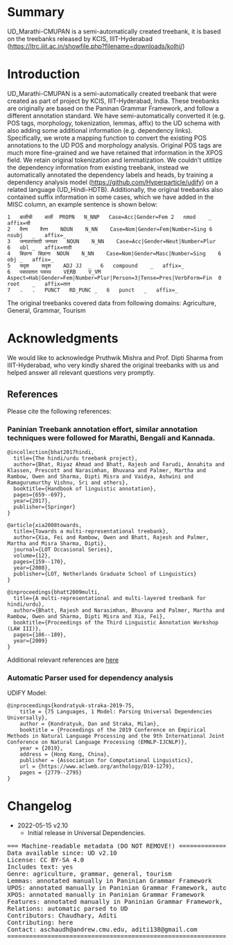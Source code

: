 # Summary

UD_Marathi-CMUPAN is a semi-automatically created treebank, it is based on the treebanks released by KCIS, IIIT-Hyderabad (https://ltrc.iiit.ac.in/showfile.php?filename=downloads/kolhi/)


# Introduction

UD_Marathi-CMUPAN is a semi-automatically created treebank that were created as part of project by KCIS, IIIT-Hyderabad, India.
These treebanks are originally are based on the Paninan Grammar Framework, and follow a different annotation standard.
We have semi-automatically converted it (e.g. POS tags, morphology, tokenization, lemmas, affix) to the UD schema with also adding some additional information (e.g. dependency links).
Specifically, we wrote a mapping function to convert the existing POS annotations to the UD POS and morphology analysis. 
Original POS tags are much more fine-grained and we have retained that information in the XPOS field. We retain original tokenization and lemmatization. 
We couldn't utitlize the dependency information from existing treebank, instead we automatically annotated the dependency labels and heads, by training a dependency analysis model (https://github.com/Hyperparticle/udify) on a related language (UD_Hindi-HDTB).
Additionally, the original treebanks also contained suffix information in some cases, which we have added in the MISC column, an example sentence is shown below:
```
1	बार्लीची	बार्ली	PROPN	N_NNP	Case=Acc|Gender=Fem	2	nmod	_	affix=ची
2	वैरण	वैरण	NOUN	N_NN	Case=Nom|Gender=Fem|Number=Sing	6	nsubj	_	affix=_
3	जनावरांसाठी	जनावर	NOUN	N_NN	Case=Acc|Gender=Neut|Number=Plur	6	obl	_	affix=साठी
4	बिछाना	बिछाना	NOUN	N_NN	Case=Nom|Gender=Masc|Number=Sing	6	obj	_	affix=_
5	सदृश	सदृश	ADJ	JJ	_	6	compound	_	affix=_
6	पसरवतात	पसरव	VERB	V_VM	Aspect=Hab|Gender=Fem|Number=Plur|Person=3|Tense=Pres|VerbForm=Fin	0	root	_	affix=तात
7	.	.	PUNCT	RD_PUNC	_	6	punct	_	affix=_
```
The original treebanks covered data from following domains: Agriculture, General, Grammar, Tourism

# Acknowledgments

We would like to acknowledge Pruthwik Mishra and Prof. Dipti Sharma from IIIT-Hyderabad, who very kindly shared the original treebanks with us and helped answer all relevant questions very promptly.

## References

Please cite the following references:

### Paninian Treebank annotation effort, similar annotation techniques were followed for Marathi, Bengali and Kannada. 
 
```
@incollection{bhat2017hindi,
  title={The hindi/urdu treebank project},
  author={Bhat, Riyaz Ahmad and Bhatt, Rajesh and Farudi, Annahita and Klassen, Prescott and Narasimhan, Bhuvana and Palmer, Martha and Rambow, Owen and Sharma, Dipti Misra and Vaidya, Ashwini and Ramagurumurthy Vishnu, Sri and others},
  booktitle={Handbook of linguistic annotation},
  pages={659--697},
  year={2017},
  publisher={Springer}
}
```
```
@article{xia2008towards,
  title={Towards a multi-representational treebank},
  author={Xia, Fei and Rambow, Owen and Bhatt, Rajesh and Palmer, Martha and Misra Sharma, Dipti},
  journal={LOT Occasional Series},
  volume={12},
  pages={159--170},
  year={2008},
  publisher={LOT, Netherlands Graduate School of Linguistics}
}
```
```
@inproceedings{bhatt2009multi,
  title={A multi-representational and multi-layered treebank for hindi/urdu},
  author={Bhatt, Rajesh and Narasimhan, Bhuvana and Palmer, Martha and Rambow, Owen and Sharma, Dipti Misra and Xia, Fei},
  booktitle={Proceedings of the Third Linguistic Annotation Workshop (LAW III)},
  pages={186--189},
  year={2009}
}
```
Additional relevant references are [here](http://verbs.colorado.edu/hindiurdu/publications.html)

### Automatic Parser used for dependency analysis
UDIFY Model:
```
@inproceedings{kondratyuk-straka-2019-75,
    title = {75 Languages, 1 Model: Parsing Universal Dependencies Universally},
    author = {Kondratyuk, Dan and Straka, Milan},
    booktitle = {Proceedings of the 2019 Conference on Empirical Methods in Natural Language Processing and the 9th International Joint Conference on Natural Language Processing (EMNLP-IJCNLP)},
    year = {2019},
    address = {Hong Kong, China},
    publisher = {Association for Computational Linguistics},
    url = {https://www.aclweb.org/anthology/D19-1279},
    pages = {2779--2795}
}
```

# Changelog

* 2022-05-15 v2.10
  * Initial release in Universal Dependencies.


<pre>
=== Machine-readable metadata (DO NOT REMOVE!) ================================
Data available since: UD v2.10
License: CC BY-SA 4.0
Includes text: yes
Genre: agriculture, grammar, general, tourism
Lemmas: annotated manually in Paninian Grammar Framework
UPOS: annotated manually in Paninian Grammar Framework, automatic converted to UD 
XPOS: annotated manually in Paninian Grammar Framework
Features: annotated manually in Paninian Grammar Framework, automatic converted to UD 
Relations: automatic parsed to UD
Contributors: Chaudhary, Aditi
Contributing: here
Contact: aschaudh@andrew.cmu.edu, aditi138@gmail.com
===============================================================================
</pre>
